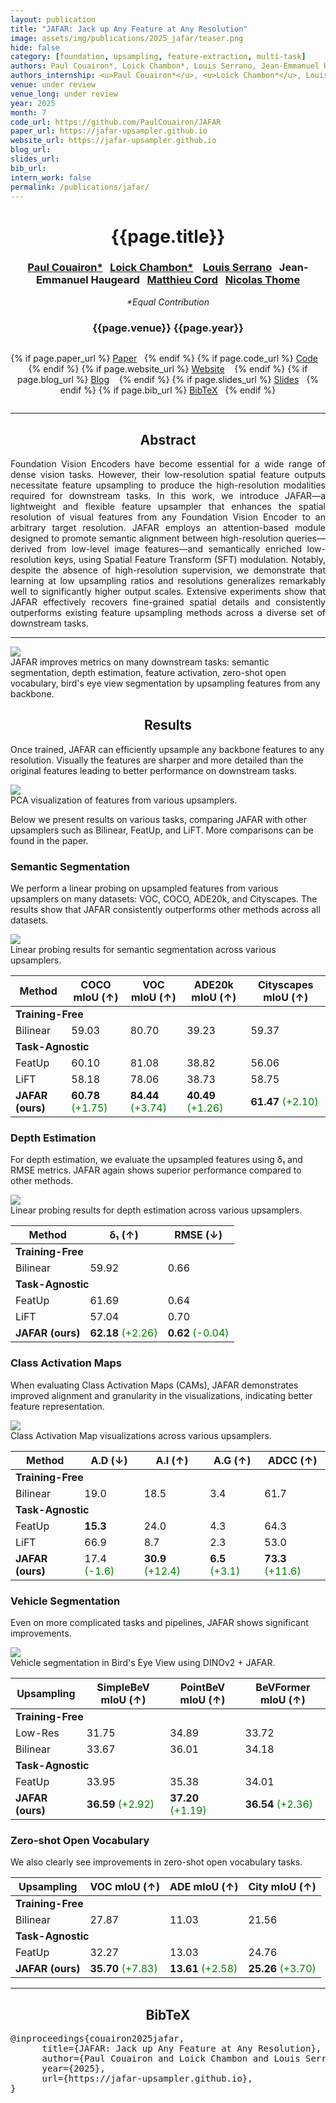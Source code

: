 ```yaml
---
layout: publication
title: "JAFAR: Jack up Any Feature at Any Resolution"
image: assets/img/publications/2025_jafar/teaser.png
hide: false
category: [foundation, upsampling, feature-extraction, multi-task]
authors: Paul Couairon*, Loick Chambon*, Louis Serrano, Jean-Emmanuel Haugeard, Matthieu Cord, Nicolas Thome
authors_internship: <u>Paul Couairon*</u>, <u>Loick Chambon*</u>, Louis Serrano, Jean-Emmanuel Haugeard, Matthieu Cord, Nicolas Thome
venue: under review
venue_long: under review
year: 2025
month: 7
code_url: https://github.com/PaulCouairon/JAFAR
paper_url: https://jafar-upsampler.github.io
website_url: https://jafar-upsampler.github.io
blog_url:
slides_url:
bib_url:
intern_work: false
permalink: /publications/jafar/
---
```


<h1 align="center"> {{page.title}} </h1>
<!-- Simple call of authors -->
<!-- <h3 align="center"> {{page.authors}} </h3> -->
<!-- Alternatively you can add links to author pages -->
<h3 align="center">  <a href="https://scholar.google.fr/citations?user=yQRnP7YAAAAJ&hl=fr">Paul Couairon*</a>&nbsp;&nbsp; <a href="https://loickch.github.io/">Loick Chambon*</a> &nbsp;&nbsp; <a href="https://scholar.google.com/citations?user=fKlo-lUAAAAJ&hl=fr">Louis Serrano</a>&nbsp;&nbsp; <a>Jean-Emmanuel Haugeard</a>&nbsp;&nbsp; <a href="https://cord.isir.upmc.fr/">Matthieu Cord</a>&nbsp;&nbsp; <a href="https://thome.isir.upmc.fr">Nicolas Thome</a></h3>

<p align="center"><em>*Equal Contribution</em></p>
<h3 align="center"> {{page.venue}} {{page.year}} </h3>

<div class="row justify-content-center">
  <div class="column">
      <p align="center">
      {% if page.paper_url %}
      <a href="{{ page.paper_url }}"><i class="far fa-file-pdf"></i> Paper</a>&nbsp;&nbsp;
      {% endif %}
      {% if page.code_url %}
      <a href="{{ page.code_url }}"><i class="fab fa-github"></i> Code</a> &nbsp;&nbsp;
      {% endif %}
      {% if page.website_url %}
      <a href="{{ page.website_url }}"><i class="fas fa-globe"></i> Website</a> &nbsp;&nbsp;
      {% endif %}
      {% if page.blog_url %}
      <a href="{{ page.blog_url }}"><i class="fab fa-blogger"></i> Blog</a> &nbsp;&nbsp;
      {% endif %}
      {% if page.slides_url %}
      <a href="{{ page.slides_url }}"><i class="far fa-file-pdf"></i> Slides</a>&nbsp;&nbsp;
      {% endif %}
      {% if page.bib_url %}
      <a href="{{ page.bib_url}}"><i class="far fa-file-alt"></i> BibTeX</a>&nbsp;&nbsp;
      {% endif %}
    </p>
  </div>
</div>

<hr>

<h2 align="center"> Abstract</h2>

<p align="justify">Foundation Vision Encoders have become essential for a wide range of dense vision tasks. However, their low-resolution spatial feature outputs necessitate feature upsampling to produce the high-resolution modalities required for downstream tasks. In this work, we introduce JAFAR—a lightweight and flexible feature upsampler that enhances the spatial resolution of visual features from any Foundation Vision Encoder to an arbitrary target resolution. JAFAR employs an attention-based module designed to promote semantic alignment between high-resolution queries—derived from low-level image features—and semantically enriched low-resolution keys, using Spatial Feature Transform (SFT) modulation. Notably, despite the absence of high-resolution supervision, we demonstrate that learning at low upsampling ratios and resolutions generalizes remarkably well to significantly higher output scales. Extensive experiments show that JAFAR effectively recovers fine-grained spatial details and consistently outperforms existing feature upsampling methods across a diverse set of downstream tasks.</p>

<hr>

<div class="row">
    <div class="col-sm mt-3 mt-md-0">
        <img src="../../assets/img/publications/2025_jafar/teaser.png" class="img-fluid rounded z-depth-1"/>
        <div class="caption">
            JAFAR improves metrics on many downstream tasks: semantic segmentation, depth estimation, feature activation, zero-shot open vocabulary, bird's eye view segmentation by upsampling features from any backbone.
        </div>
    </div>
</div>


<h2 align="center">Results</h2>

Once trained, JAFAR can efficiently upsample any backbone features to any resolution. Visually the features are sharper and more detailed than the original features leading to better performance on downstream tasks. 

<div class="row">
    <div class="col-sm mt-3 mt-md-0">
        <img src="../../assets/img/publications/2025_jafar/pca.png" class="img-fluid rounded z-depth-1"/>
        <div class="caption">
            PCA visualization of features from various upsamplers.
        </div>
    </div>
</div>

Below we present results on various tasks, comparing JAFAR with other upsamplers such as Bilinear, FeatUp, and LiFT. More comparisons can be found in the paper.

<h3>Semantic Segmentation</h3>

We perform a linear probing on upsampled features from various upsamplers on many datasets: VOC, COCO, ADE20k, and Cityscapes. The results show that JAFAR consistently outperforms other methods across all datasets.

<div class="row">
    <div class="col-sm mt-3 mt-md-0">
        <img src="../../assets/img/publications/2025_jafar/segmentation.png" class="img-fluid rounded z-depth-1"/>
        <div class="caption">
            Linear probing results for semantic segmentation across various upsamplers.
        </div>
    </div>
</div>

<table>
    <thead>
        <tr>
            <th>Method</th>
            <th>COCO mIoU (↑)</th>
            <th>VOC mIoU (↑)</th>
            <th>ADE20k mIoU (↑)</th>
            <th>Cityscapes mIoU (↑)</th>
        </tr>
    </thead>
    <tbody>
        <tr>
            <td colspan="5"><strong>Training-Free</strong></td>
        </tr>
        <tr>
            <td>Bilinear</td>
            <td>59.03</td>
            <td>80.70</td>
            <td>39.23</td>
            <td>59.37</td>
        </tr>
        <tr>
            <td colspan="5"><strong>Task-Agnostic</strong></td>
        </tr>
        <tr>
            <td>FeatUp</td>
            <td>60.10</td>
            <td>81.08</td>
            <td>38.82</td>
            <td>56.06</td>
        </tr>
        <tr>
            <td>LiFT</td>
            <td>58.18</td>
            <td>78.06</td>
            <td>38.73</td>
            <td>58.75</td>
        </tr>
        <tr>
            <td><strong>JAFAR (ours)</strong></td>
            <td><strong>60.78</strong> <span style="color: green;">(+1.75)</span></td>
            <td><strong>84.44</strong> <span style="color: green;">(+3.74)</span></td>
            <td><strong>40.49</strong> <span style="color: green;">(+1.26)</span></td>
            <td><strong>61.47</strong> <span style="color: green;">(+2.10)</span></td>
        </tr>
    </tbody>
</table>

<h3>Depth Estimation</h3>

For depth estimation, we evaluate the upsampled features using δ₁ and RMSE metrics. JAFAR again shows superior performance compared to other methods.

<div class="row">
    <div class="col-sm mt-3 mt-md-0">
        <img src="../../assets/img/publications/2025_jafar/depth.png" class="img-fluid rounded z-depth-1"/>
        <div class="caption">
            Linear probing results for depth estimation across various upsamplers.
        </div>
    </div>
</div>

<table>
    <thead>
        <tr>
            <th>Method</th>
            <th>δ₁ (↑)</th>
            <th>RMSE (↓)</th>
        </tr>
    </thead>
    <tbody>
        <tr>
            <td colspan="3"><strong>Training-Free</strong></td>
        </tr>
        <tr>
            <td>Bilinear</td>
            <td>59.92</td>
            <td>0.66</td>
        </tr>
        <tr>
            <td colspan="3"><strong>Task-Agnostic</strong></td>
        </tr>
        <tr>
            <td>FeatUp</td>
            <td>61.69</td>
            <td>0.64</td>
        </tr>
        <tr>
            <td>LiFT</td>
            <td>57.04</td>
            <td>0.70</td>
        </tr>
        <tr>
            <td><strong>JAFAR (ours)</strong></td>
            <td><strong>62.18</strong> <span style="color: green;">(+2.26)</span></td>
            <td><strong>0.62</strong> <span style="color: green;">(-0.04)</span></td>
        </tr>
    </tbody>
</table>

<h3>Class Activation Maps</h3>

When evaluating Class Activation Maps (CAMs), JAFAR demonstrates improved alignment and granularity in the visualizations, indicating better feature representation.

<div class="row">
    <div class="col-sm mt-3 mt-md-0">
        <img src="../../assets/img/publications/2025_jafar/gradcam.png" class="img-fluid rounded z-depth-1"/>
        <div class="caption">
            Class Activation Map visualizations across various upsamplers.
        </div>
    </div>
</div>

<table>
    <thead>
        <tr>
            <th>Method</th>
            <th>A.D (↓)</th>
            <th>A.I (↑)</th>
            <th>A.G (↑)</th>
            <th>ADCC (↑)</th>
        </tr>
    </thead>
    <tbody>
        <tr>
            <td colspan="5"><strong>Training-Free</strong></td>
        </tr>
        <tr>
            <td>Bilinear</td>
            <td>19.0</td>
            <td>18.5</td>
            <td>3.4</td>
            <td>61.7</td>
        </tr>
        <tr>
            <td colspan="5"><strong>Task-Agnostic</strong></td>
        </tr>
        <tr>
            <td>FeatUp</td>
            <td><strong>15.3</strong></td>
            <td>24.0</td>
            <td>4.3</td>
            <td>64.3</td>
        </tr>
        <tr>
            <td>LiFT</td>
            <td>66.9</td>
            <td>8.7</td>
            <td>2.3</td>
            <td>53.0</td>
        </tr>
        <tr>
            <td><strong>JAFAR (ours)</strong></td>
            <td>17.4 <span style="color: green;">(-1.6)</span></td>
            <td><strong>30.9</strong> <span style="color: green;">(+12.4)</span></td>
            <td><strong>6.5</strong> <span style="color: green;">(+3.1)</span></td>
            <td><strong>73.3</strong> <span style="color: green;">(+11.6)</span></td>
        </tr>
    </tbody>
</table>

<h3>Vehicle Segmentation</h3>

Even on more complicated tasks and pipelines, JAFAR shows significant improvements.

<div class="row">
    <div class="col-sm mt-3 mt-md-0">
        <img src="../../assets/img/publications/2025_jafar/bev.gif" class="img-fluid rounded z-depth-1"/>
        <div class="caption">
            Vehicle segmentation in Bird's Eye View using DINOv2 + JAFAR.
        </div>
    </div>
</div>

<table>
    <thead>
        <tr>
            <th>Upsampling</th>
            <th>SimpleBeV mIoU (↑)</th>
            <th>PointBeV mIoU (↑)</th>
            <th>BeVFormer mIoU (↑)</th>
        </tr>
    </thead>
    <tbody>
        <tr>
            <td colspan="4"><strong>Training-Free</strong></td>
        </tr>
        <tr>
            <td>Low-Res</td>
            <td>31.75</td>
            <td>34.89</td>
            <td>33.72</td>
        </tr>
        <tr>
            <td>Bilinear</td>
            <td>33.67</td>
            <td>36.01</td>
            <td>34.18</td>
        </tr>
        <tr>
            <td colspan="4"><strong>Task-Agnostic</strong></td>
        </tr>
        <tr>
            <td>FeatUp</td>
            <td>33.95</td>
            <td>35.38</td>
            <td>34.01</td>
        </tr>
        <tr>
            <td><strong>JAFAR (ours)</strong></td>
            <td><strong>36.59</strong> <span style="color: green;">(+2.92)</span></td>
            <td><strong>37.20</strong> <span style="color: green;">(+1.19)</span></td>
            <td><strong>36.54</strong> <span style="color: green;">(+2.36)</span></td>
        </tr>
    </tbody>
</table>

<h3>Zero-shot Open Vocabulary</h3>

We also clearly see improvements in zero-shot open vocabulary tasks.

<table>
    <thead>
        <tr>
            <th>Upsampling</th>
            <th>VOC mIoU (↑)</th>
            <th>ADE mIoU (↑)</th>
            <th>City mIoU (↑)</th>
        </tr>
    </thead>
    <tbody>
        <tr>
            <td colspan="4"><strong>Training-Free</strong></td>
        </tr>
        <tr>
            <td>Bilinear</td>
            <td>27.87</td>
            <td>11.03</td>
            <td>21.56</td>
        </tr>
        <tr>
            <td colspan="4"><strong>Task-Agnostic</strong></td>
        </tr>
        <tr>
            <td>FeatUp</td>
            <td>32.27</td>
            <td>13.03</td>
            <td>24.76</td>
        </tr>
        <tr>
            <td><strong>JAFAR (ours)</strong></td>
            <td><strong>35.70</strong> <span style="color: green;">(+7.83)</span></td>
            <td><strong>13.61</strong> <span style="color: green;">(+2.58)</span></td>
            <td><strong>25.26</strong> <span style="color: green;">(+3.70)</span></td>
        </tr>
    </tbody>
</table>

<hr>

<h2 align="center">BibTeX</h2>
<left>
  <pre class="bibtex-box">
@inproceedings{couairon2025jafar,
      title={JAFAR: Jack up Any Feature at Any Resolution}, 
      author={Paul Couairon and Loick Chambon and Louis Serrano and Jean-Emmanuel Haugeard and Matthieu Cord and Nicolas Thome},
      year={2025},
      url={https://jafar-upsampler.github.io}, 
}
</pre>
</left>

<br>